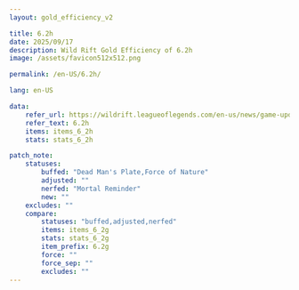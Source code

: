 ```yaml
---
layout: gold_efficiency_v2

title: 6.2h
date: 2025/09/17
description: Wild Rift Gold Efficiency of 6.2h
image: /assets/favicon512x512.png

permalink: /en-US/6.2h/

lang: en-US

data:
    refer_url: https://wildrift.leagueoflegends.com/en-us/news/game-updates/wild-rift-patch-notes-6-2h/
    refer_text: 6.2h
    items: items_6_2h
    stats: stats_6_2h

patch_note:
    statuses:
        buffed: "Dead Man's Plate,Force of Nature"
        adjusted: ""
        nerfed: "Mortal Reminder"
        new: ""
    excludes: ""
    compare:
        statuses: "buffed,adjusted,nerfed"
        items: items_6_2g
        stats: stats_6_2g
        item_prefix: 6.2g
        force: ""
        force_sep: ""
        excludes: ""
---
```

